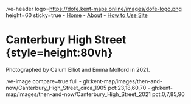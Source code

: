.ve-header logo=https://dofe.kent-maps.online/images/dofe-logo.png height=60 sticky=true
	- [Home](/)
	- [About](/about)
	- [How to Use Site](/howto)

# Canterbury High Street {style=height:80vh}

Photographed by Calum Elliot and Emma Molford in 2021.

.ve-image compare=true full
    - gh:kent-map/images/then-and-now/Canterbury_High_Street_circa_1905 pct:23,18,60,70
    - gh:kent-map/images/then-and-now/Canterbury_High_Street_2021 pct:0,7,85,90

